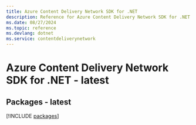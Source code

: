 ```yaml
---
title: Azure Content Delivery Network SDK for .NET
description: Reference for Azure Content Delivery Network SDK for .NET
ms.date: 08/27/2024
ms.topic: reference
ms.devlang: dotnet
ms.service: contentdeliverynetwork
---
```

# Azure Content Delivery Network SDK for .NET - latest
## Packages - latest
[!INCLUDE [packages](content-delivery-network-index.md)]